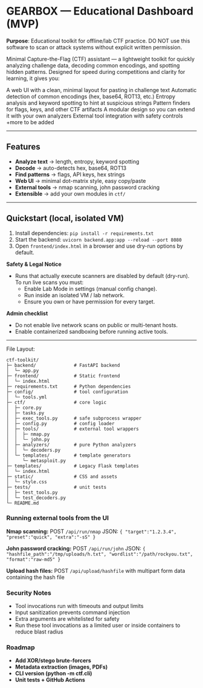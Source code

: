 # GEARBOX — Educational Dashboard (MVP)

**Purpose**: Educational toolkit for offline/lab CTF practice. DO NOT use this software to scan or attack systems without explicit written permission.

Minimal Capture-the-Flag (CTF) assistant — a lightweight toolkit for quickly analyzing challenge data, decoding common encodings, and spotting hidden patterns. Designed for speed during competitions and clarity for learning, it gives you:

A web UI with a clean, minimal layout for pasting in challenge text
Automatic detection of common encodings (hex, base64, ROT13, etc.)
Entropy analysis and keyword spotting to hint at suspicious strings
Pattern finders for flags, keys, and other CTF artifacts
A modular design so you can extend it with your own analyzers
External tool integration with safety controls
+more to be added

---

## Features
- **Analyze text** → length, entropy, keyword spotting
- **Decode** → auto-detects hex, base64, ROT13
- **Find patterns** → flags, API keys, hex strings
- **Web UI** → minimal dot-matrix style, easy copy/paste
- **External tools** → nmap scanning, john password cracking
- **Extensible** → add your own modules in `ctf/`

---

## Quickstart (local, isolated VM)

1. Install dependencies: `pip install -r requirements.txt`
2. Start the backend: `uvicorn backend.app:app --reload --port 8080`
3. Open `frontend/index.html` in a browser and use dry-run options by default.

**Safety & Legal Notice**
- Runs that actually execute scanners are disabled by default (dry-run). To run live scans you must:
  - Enable Lab Mode in settings (manual config change).
  - Run inside an isolated VM / lab network.
  - Ensure you own or have permission for every target.

**Admin checklist**
- Do not enable live network scans on public or multi-tenant hosts.
- Enable containerized sandboxing before running active tools.
---

File Layout:
```
ctf-toolkit/
├─ backend/              # FastAPI backend
│  └─ app.py
├─ frontend/             # Static frontend
│  └─ index.html
├─ requirements.txt      # Python dependencies
├─ config/               # tool configuration
│  └─ tools.yml
├─ ctf/                  # core logic
│  ├─ core.py
│  ├─ tasks.py
│  ├─ exec_tools.py      # safe subprocess wrapper
│  ├─ config.py          # config loader
│  ├─ tools/             # external tool wrappers
│  │  ├─ nmap.py
│  │  └─ john.py
│  ├─ analyzers/         # pure Python analyzers
│  │  └─ decoders.py
│  └─ templates/         # template generators
│     └─ metasploit.py
├─ templates/            # Legacy Flask templates
│  └─ index.html
├─ static/               # CSS and assets
│  └─ style.css
├─ tests/                # unit tests
│  ├─ test_tools.py
│  └─ test_decoders.py
└─ README.md
```

### Running external tools from the UI

**Nmap scanning:**
POST `/api/run/nmap` JSON: `{ "target":"1.2.3.4", "preset":"quick", "extra":"-sS" }`

**John password cracking:**
POST `/api/run/john` JSON: `{ "hashfile_path":"/tmp/uploads/h.txt", "wordlist":"/path/rockyou.txt", "format":"raw-md5" }`

**Upload hash files:**
POST `/api/upload/hashfile` with multipart form data containing the hash file

### Security Notes

- Tool invocations run with timeouts and output limits
- Input sanitization prevents command injection
- Extra arguments are whitelisted for safety
- Run these tool invocations as a limited user or inside containers to reduce blast radius

### Roadmap

- **Add XOR/stego brute-forcers**
- **Metadata extraction (images, PDFs)**
- **CLI version (python -m ctf.cli)**
- **Unit tests + GitHub Actions**
